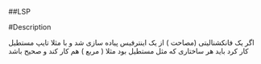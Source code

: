 ##LSP


#Description

اگر یک فانکشنالیتی (مصاحت ) از یک اینترفیس پیاده سازی شد و با مثلا تایپ مستطیل کار کرد
 باید هر ساختاری که مثل مستطیل بود مثلا ( مربع ) هم کار کند و صحیح باشد
